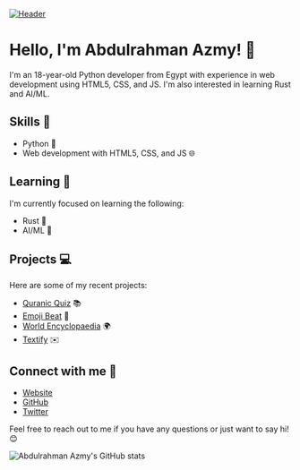 [![Header](https://www.codeman.gq/pro.jpg)](https://codeman.gq)
# Hello, I'm Abdulrahman Azmy! 👋

I'm an 18-year-old Python developer from Egypt with experience in web development using HTML5, CSS, and JS. I'm also interested in learning Rust and AI/ML.

## Skills 🚀

- Python 🐍
- Web development with HTML5, CSS, and JS 🌐

## Learning 📖

I'm currently focused on learning the following:

- Rust 🦀
- AI/ML 🤖

## Projects 💻

Here are some of my recent projects:

- [Quranic Quiz](https://heartfelt-kangaroo-ee8ab5.netlify.app) 📚
- [Emoji Beat](https://glistening-daffodil-5cf9df.netlify.app/) 🎵
- [World Encyclopaedia](https://festive-lamarr-a9315a.netlify.app) 🌍
- [Textify](https://startling-belekoy-2f8198.netlify.app) ✉️

## Connect with me 🤝

- [Website](https://codeman.gq/)
- [GitHub](https://github.com/abdulrahman-2005)
- [Twitter](https://twitter.com/Abdulra42082285)

Feel free to reach out to me if you have any questions or just want to say hi! 😊


![Abdulrahman Azmy's GitHub stats](https://github-readme-stats.vercel.app/api?username=abdulrahman-2005&show_icons=true&theme=radical)
